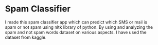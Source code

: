 # Spam Classifier
I made this spam classifier app which can predict which SMS or mail is spam or not spam using nltk library of python. By using and analyzing the spam and not spam words dataset on various aspects.
I have used the dataset from kaggle.
